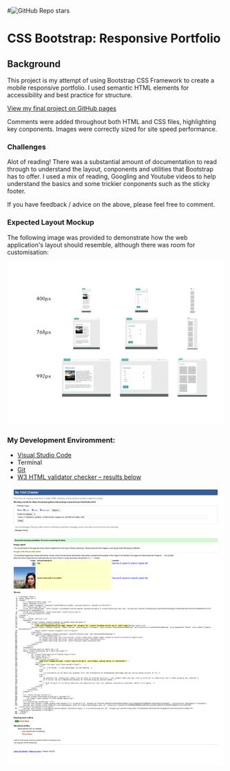 #![GitHub Repo stars](https://img.shields.io/github/stars/rubybassi/code-refactoring-accessibility?style=social)

# CSS Bootstrap: Responsive Portfolio

## Background

This project is my attempt of using Bootstrap CSS Framework to create a mobile responsive portfolio. I used semantic HTML elements for accessibility and best practice for structure.

[View my final project on GitHub pages](https://rubybassi.github.io/bootstrap-responsive-portfolio/index.html)

Comments were added throughout both HTML and CSS files, highlighting key conponents. Images were correctly sized for site speed performance.

### Challenges

Alot of reading! There was a substantial amount of documentation to read through to understand the layout, conponents and utilities that Bootstrap has to offer. I used a mix of reading, Googling and Youtube videos to help understand the basics and some trickier conponents such as the sticky footer.

If you have feedback / advice on the above, please feel free to comment.


### Expected Layout Mockup

The following image was provided to demonstrate how the web application's layout should resemble, although there was room for customisation:

![End Game Mock Up](images/mockup.png)

### My Development Enviromment:
* [Visual Studio Code](https://code.visualstudio.com/)
* Terminal
* [Git](https://git-scm.com/book/en/v2/Getting-Started-Installing-Git)
* [W3 HTML validator checker – results below](https://validator.w3.org/)

![W3 HTML validator checker](/images/w3-validator-results.png)
